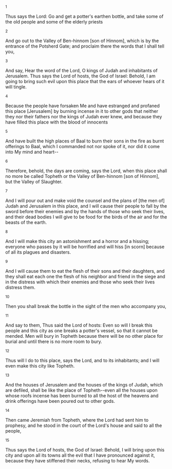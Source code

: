<sup>1</sup> 

Thus says the Lord: Go and get a potter's earthen bottle, and take some of the old people and some of the elderly priests 

<sup>2</sup> 

And go out to the Valley of Ben-hinnom [son of Hinnom], which is by the entrance of the Potsherd Gate; and proclaim there the words that I shall tell you, 

<sup>3</sup> 

And say, Hear the word of the Lord, O kings of Judah and inhabitants of Jerusalem. Thus says the Lord of hosts, the God of Israel: Behold, I am going to bring such evil upon this place that the ears of whoever hears of it will tingle. 

<sup>4</sup> 

Because the people have forsaken Me and have estranged and profaned this place [Jerusalem] by burning incense in it to other gods that neither they nor their fathers nor the kings of Judah ever knew, and because they have filled this place with the blood of innocents 

<sup>5</sup> 

And have built the high places of Baal to burn their sons in the fire as burnt offerings to Baal, which I commanded not nor spoke of it, nor did it come into My mind and heart-- 

<sup>6</sup> 

Therefore, behold, the days are coming, says the Lord, when this place shall no more be called Topheth or the Valley of Ben-hinnom [son of Hinnom], but the Valley of Slaughter. 

<sup>7</sup> 

And I will pour out and make void the counsel and the plans of [the men of] Judah and Jerusalem in this place, and I will cause their people to fall by the sword before their enemies and by the hands of those who seek their lives, and their dead bodies I will give to be food for the birds of the air and for the beasts of the earth. 

<sup>8</sup> 

And I will make this city an astonishment and a horror and a hissing; everyone who passes by it will be horrified and will hiss [in scorn] because of all its plagues and disasters. 

<sup>9</sup> 

And I will cause them to eat the flesh of their sons and their daughters, and they shall eat each one the flesh of his neighbor and friend in the siege and in the distress with which their enemies and those who seek their lives distress them. 

<sup>10</sup> 

Then you shall break the bottle in the sight of the men who accompany you, 

<sup>11</sup> 

And say to them, Thus said the Lord of hosts: Even so will I break this people and this city as one breaks a potter's vessel, so that it cannot be mended. Men will bury in Topheth because there will be no other place for burial and until there is no more room to bury. 

<sup>12</sup> 

Thus will I do to this place, says the Lord, and to its inhabitants; and I will even make this city like Topheth. 

<sup>13</sup> 

And the houses of Jerusalem and the houses of the kings of Judah, which are defiled, shall be like the place of Topheth--even all the houses upon whose roofs incense has been burned to all the host of the heavens and drink offerings have been poured out to other gods. 

<sup>14</sup> 

Then came Jeremiah from Topheth, where the Lord had sent him to prophesy, and he stood in the court of the Lord's house and said to all the people, 

<sup>15</sup> 

Thus says the Lord of hosts, the God of Israel: Behold, I will bring upon this city and upon all its towns all the evil that I have pronounced against it, because they have stiffened their necks, refusing to hear My words.